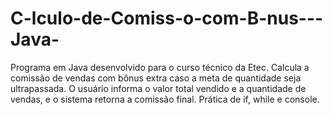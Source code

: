 # C-lculo-de-Comiss-o-com-B-nus---Java-
Programa em Java desenvolvido para o curso técnico da Etec. Calcula a comissão de vendas com bônus extra caso a meta de quantidade seja ultrapassada. O usuário informa o valor total vendido e a quantidade de vendas, e o sistema retorna a comissão final. Prática de if, while e console.
